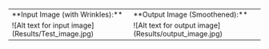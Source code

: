 

<table>
  <tr>
    <td>**Input Image (with Wrinkles):**</td>
    <td>**Output Image (Smoothened):**</td>
  </tr>
  <tr>
    <td>![Alt text for input image](Results/Test_image.jpg)</td>
    <td>![Alt text for output image](Results/output_image.jpg)</td>
  </tr>
</table>

